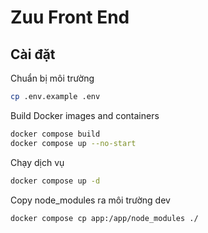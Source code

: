 # Zuu Front End

## Cài đặt

Chuẩn bị môi trường

```bash
cp .env.example .env
```

Build Docker images and containers

```bash
docker compose build
docker compose up --no-start
```

Chạy dịch vụ

```bash
docker compose up -d
```

Copy node_modules ra môi trường dev

```bash
docker compose cp app:/app/node_modules ./
```
